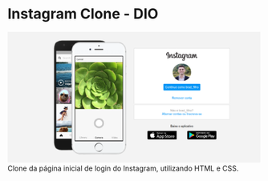 # Instagram Clone - DIO
![banner](https://github.com/hildebrandofilho/instagram-clone-dio/blob/main/readme.png)
 Clone da página inicial de login do Instagram, utilizando HTML e CSS.
